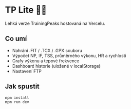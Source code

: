 # TP Lite 🚴‍♂️

Lehká verze TrainingPeaks hostovaná na Vercelu.

## Co umí
- Nahrání .FIT / .TCX / .GPX souboru
- Výpočet NP, IF, TSS, průměrného výkonu, HR a rychlosti
- Grafy výkonu a tepové frekvence
- Dashboard historie (uložené v localStorage)
- Nastavení FTP

## Jak spustit
```bash
npm install
npm run dev

